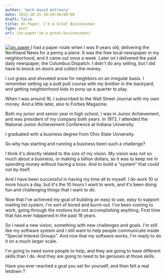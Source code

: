 ```yaml
---
author: 'mark david mcCreary'
date: 2013-10-15 20:59:56+00:00
draft: false
title: On Paper, I'm A Great Businessman
type: post
url: /on-paper-im-a-great-businessman/
---
```


[![on_paper](/uploads/2013/12/on_paper.jpeg)
](/uploads/2013/12/on_paper.jpeg)I had a paper route when I was 9 years old, delivering the Northland News for a penny a piece. It was the free local newspaper in my neighborhood, and it came out once a week. Later on I delivered the paid daily newspaper, the Columbus Dispatch. I didn't do any selling, but I did have to knock on doors and collect the money.

I cut grass and shoveled snow for neighbors on an irregular basis. I remember setting up a putt putt course with my brother in the backyard, and getting neighborhood kids to pony up a quarter to play.

When I was around 16, I subscribed to the Wall Street Journal with my own money. And a little later, also to Forbes Magazine.

Both my junior and senior year in high school, I was in Junior Achievement, and was president of my company both years. In 1972, I attended the National Junior Achievement Conference at Indiana University.

I graduated with a business degree from Ohio State University.

So why has starting and running a business been such a challenge?

I think it's directly related to the size of my vision. My vision was not so much about a business, or making a billion dollars, as it was to keep me in spending money without having a boss. And to build a "system" that could run by itself.

And I have been successful in having my time all to myself. I do work 10 or more hours a day, but it's the 10 hours I want to work, and it's been doing fun and challenging things that I want to do.

Now that I've achieved my goal of building an easy to use, easy to support mailing list system, I'm sort of bored and burnt-out. I've been coming to work, going through the motions but not accomplishing anything. First time that has ever happened in the past 18 years.

So I need a new vision, something with new challenges and goals. I'm still like my software system and I still want to help people communicate inside "Special Interest Groups". And now that my software works, I'm ready to do it on a much larger scale.

I'm going to need some people to help, and they are going to have different skills than I do. And they are going to need to be geniuses at those skills.

Have you ever reached a goal you set for yourself, and then felt a real letdown ?

